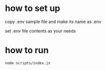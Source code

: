 # how to set up
copy .env sample file and make its name as .env

set .env file contents as your needs

# how to run
```node
node scripts/index.js
```